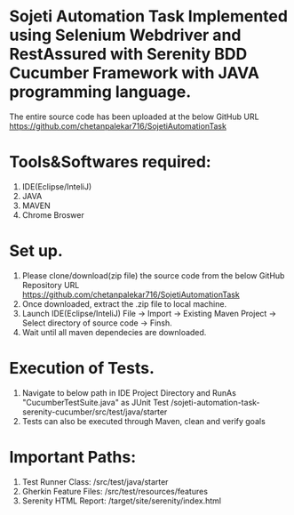 # Sojeti Automation Task Implemented using Selenium Webdriver and RestAssured with Serenity BDD Cucumber Framework with JAVA programming language.

The entire source code has been uploaded at the below GitHub URL
https://github.com/chetanpalekar716/SojetiAutomationTask

# Tools&Softwares required:
1. IDE(Eclipse/InteliJ)
2. JAVA
3. MAVEN
4. Chrome Broswer

# Set up.
1. Please clone/download(zip file) the source code from the below GitHub Repository URL
https://github.com/chetanpalekar716/SojetiAutomationTask
2. Once downloaded, extract the .zip file to local machine.
3. Launch IDE(Eclipse/InteliJ) File -> Import -> Existing Maven Project -> Select directory of source code -> Finsh.
4. Wait until all maven dependecies are downloaded.

# Execution of Tests.
1. Navigate to below path in IDE Project Directory and RunAs "CucumberTestSuite.java" as JUnit Test
/sojeti-automation-task-serenity-cucumber/src/test/java/starter
2. Tests can also be executed through Maven, clean and verify goals

# Important Paths:
1. Test Runner Class: /src/test/java/starter
2. Gherkin Feature Files: /src/test/resources/features
3. Serenity HTML Report:  /target/site/serenity/index.html

